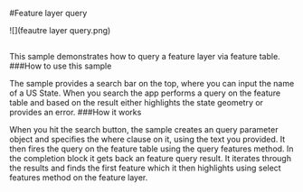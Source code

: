 #Feature layer query

![](feautre layer query.png)

##

This sample demonstrates how to query a feature layer via feature table.
###How to use this sample

The sample provides a search bar on the top, where you can input the name of a US State. When you search the app performs a query on the feature table and based on the result either highlights the state geometry or provides an error.
###How it works

When you hit the search button, the sample creates an query parameter object and specifies the where clause on it, using the text you provided. It then fires the query on the feature table using the query features method. In the completion block it gets back an feature query result. It iterates through the results and finds the first  feature which it then highlights using select features method on the feature layer.
